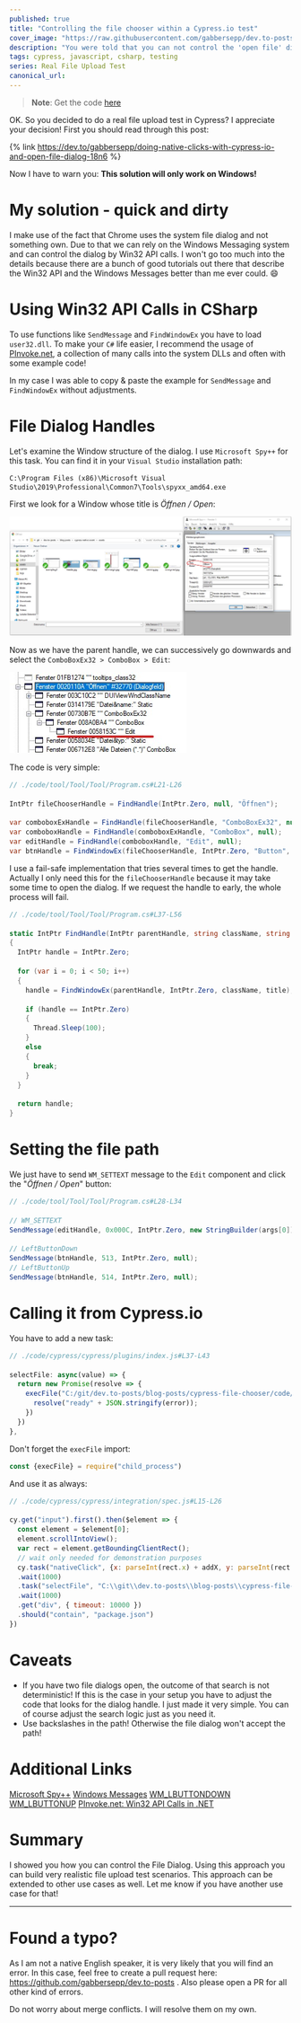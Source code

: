 ```yaml
---
published: true
title: "Controlling the file chooser within a Cypress.io test"
cover_image: "https://raw.githubusercontent.com/gabbersepp/dev.to-posts/master/blog-posts/cypress-native-event/assets/header.jpg"
description: "You were told that you can not control the 'open file' dialog in Cypress? I can tell you, that you were fooled!"
tags: cypress, javascript, csharp, testing
series: Real File Upload Test
canonical_url:
---
```


>**Note**: Get the code [here](https://github.com/gabbersepp/dev.to-posts/tree/master/blog-posts/cypress-file-chooser/code)

OK. So you decided to do a real file upload test in Cypress? I appreciate your decision! First you should read through this post:

{% link https://dev.to/gabbersepp/doing-native-clicks-with-cypress-io-and-open-file-dialog-18n6 %}

Now I have to warn you: **This solution will only work on Windows!**

# My solution - quick and dirty
I make use of the fact that Chrome uses the system file dialog and not something own. Due to that we can rely on the Windows Messaging system and can control the dialog by Win32 API calls. I won't go too much into the details because there are a bunch of good tutorials out there that describe the Win32 API and the Windows Messages better than me ever could. :smile:

# Using Win32 API Calls in CSharp
To use functions like `SendMessage` and `FindWindowEx` you have to load `user32.dll`. To make your `C#` life easier, I recommend the usage of [PInvoke.net](http://pinvoke.net/default.aspx/user32.FindWindowEx), a collection of many calls into the system DLLs and often with some example code!

In my case I was able to copy & paste the example for `SendMessage` and `FindWindowEx` without adjustments.

# File Dialog Handles
Let's examine the Window structure of the dialog. I use `Microsoft Spy++` for this task. You can find it in your `Visual Studio` installation path:
```
C:\Program Files (x86)\Microsoft Visual Studio\2019\Professional\Common7\Tools\spyxx_amd64.exe
```

First we look for a Window whose title is *Öffnen / Open*:

![](./assets/dialog-handle.jpg)

Now as we have the parent handle, we can successively go downwards and select the `ComboBoxEx32 > ComboBox > Edit`:

![](./assets/edit-handel.jpg)

The code is very simple:

```cs
// ./code/tool/Tool/Tool/Program.cs#L21-L26

IntPtr fileChooserHandle = FindHandle(IntPtr.Zero, null, "Öffnen");

var comboboxExHandle = FindHandle(fileChooserHandle, "ComboBoxEx32", null);
var comboboxHandle = FindHandle(comboboxExHandle, "ComboBox", null);
var editHandle = FindHandle(comboboxHandle, "Edit", null);
var btnHandle = FindWindowEx(fileChooserHandle, IntPtr.Zero, "Button", null);
```

I use a fail-safe implementation that tries several times to get the handle. Actually I only need this for the `fileChooserHandle` because it may take some time to open the dialog. If we request the handle to early, the whole process will fail.

```cs
// ./code/tool/Tool/Tool/Program.cs#L37-L56

static IntPtr FindHandle(IntPtr parentHandle, string className, string title)
{
  IntPtr handle = IntPtr.Zero;

  for (var i = 0; i < 50; i++)
  {
    handle = FindWindowEx(parentHandle, IntPtr.Zero, className, title);

    if (handle == IntPtr.Zero)
    {
      Thread.Sleep(100);
    }
    else
    {
      break;
    }
  }

  return handle;
}
```

# Setting the file path
We just have to send `WM_SETTEXT` message to the `Edit` component and click the "*Öffnen / Open*" button:

```cs
// ./code/tool/Tool/Tool/Program.cs#L28-L34

// WM_SETTEXT
SendMessage(editHandle, 0x000C, IntPtr.Zero, new StringBuilder(args[0]));

// LeftButtonDown
SendMessage(btnHandle, 513, IntPtr.Zero, null);
// LeftButtonUp
SendMessage(btnHandle, 514, IntPtr.Zero, null);
```

# Calling it from Cypress.io
You have to add a new task:

```js
// ./code/cypress/cypress/plugins/index.js#L37-L43

selectFile: async(value) => {
  return new Promise(resolve => {
    execFile("C:/git/dev.to-posts/blog-posts/cypress-file-chooser/code/tool/Tool/Tool/bin/Debug/Tool.exe", [value], {}, (error) => {
      resolve("ready" + JSON.stringify(error));
    })
  })
},
```

Don't forget the `execFile` import:
```js
const {execFile} = require("child_process")
```

And use it as always:

```js
// ./code/cypress/cypress/integration/spec.js#L15-L26

cy.get("input").first().then($element => {
  const element = $element[0];
  element.scrollIntoView();
  var rect = element.getBoundingClientRect();
  // wait only needed for demonstration purposes
  cy.task("nativeClick", {x: parseInt(rect.x) + addX, y: parseInt(rect.y) + addY })
  .wait(1000)
  .task("selectFile", "C:\\git\\dev.to-posts\\blog-posts\\cypress-file-chooser\\code\\cypress\\package.json")
  .wait(1000)
  .get("div", { timeout: 10000 })
  .should("contain", "package.json")
})
```

# Caveats
+ If you have two file dialogs open, the outcome of that search is not deterministic! If this is the case in your setup you have to adjust the code that looks for the dialog handle. I just made it very simple. You can of course adjust the search logic just as you need it.
+ Use backslashes in the path! Otherwise the file dialog won't accept the path!

# Additional Links
[Microsoft Spy++](https://docs.microsoft.com/de-de/visualstudio/debugger/how-to-start-spy-increment?view=vs-2019)
[Windows Messages](https://docs.microsoft.com/en-us/windows/win32/winmsg/messages-and-message-queues)
[WM_LBUTTONDOWN](https://docs.microsoft.com/en-us/windows/win32/inputdev/wm-lbuttondown)
[WM_LBUTTONUP](https://docs.microsoft.com/en-us/windows/win32/inputdev/wm-lbuttonup)
[PInvoke.net: Win32 API Calls in .NET](http://pinvoke.net)

# Summary
I showed you how you can control the File Dialog. Using this approach you can build very realistic file upload test scenarios. This approach can be extended to other use cases as well. Let me know if you have another use case for that!

----

# Found a typo?
As I am not a native English speaker, it is very likely that you will find an error. In this case, feel free to create a pull request here: https://github.com/gabbersepp/dev.to-posts . Also please open a PR for all other kind of errors.

Do not worry about merge conflicts. I will resolve them on my own. 
